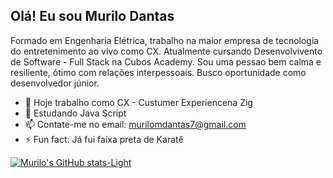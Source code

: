 ## Olá! Eu sou Murilo Dantas

Formado em Engenharia Elétrica, trabalho na maior empresa de tecnologia do entretenimento ao vivo como CX. Atualmente cursando Desenvolvivento de Software - Full Stack na Cubos Academy. Sou uma pessao bem calma e resiliente, ótimo com relações interpessoais. Busco oportunidade como desenvolvedor júnior.

- 🔭 Hoje trabalho como CX - Custumer Experiencena Zig
- 🌱 Estudando Java Script
- 📫 Contate-me no email: murilomdantas7@gmail.com
- ⚡ Fun fact: Já fui faixa preta de Karatê


[![Murilo's GitHub stats-Light](https://github-readme-stats.vercel.app/api?username=murilo-dantas&show_icons=true&theme=default#gh-light-mode-only)](https://github.com/anuraghazra/github-readme-stats#gh-light-mode-only)


